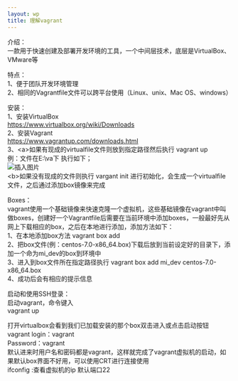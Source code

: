 ```yaml
---
layout: wp
title: 理解vagrant
---
```

介绍：<br/>
一款用于快速创建及部署开发环境的工具，一个中间层技术，底层是VirtualBox、VMware等

特点：<br/>
1、便于团队开发环境管理<br/>
2、相同的Vagrantfile文件可以跨平台使用（Linux、unix、Mac OS、windows）

安装：<br/>
1、安装VirtualBox<br/>
  https://www.virtualbox.org/wiki/Downloads <br/>
2、安装Vagrant<br/>
 https://www.vagrantup.com/downloads.html<br/>
3、<a\>如果有现成的virtualfile文件则放到指定路径然后执行 vagrant up<br/>
例：文件在E:\va下  执行如下；<br/>
![插入图片](http://i2.buimg.com/567571/1c98d42b7747b33f.jpg)<br/>
<b\>如果没有现成的文件则执行 vargant init 进行初始化，会生成一个virtualfile文件，之后通过添加box镜像来完成<br/><a>

Boxes：<br/>
vagrant使用一个基础镜像来快速克隆一个虚拟机，这些基础镜像在vagrant中叫做boxes，创建好一个Vagrantfile后需要在当前环境中添加boxes，一般最好先从网上下载相应的box，之后在本地进行添加，添加方法如下：<br/>
1、在本地添加box方法 vagrant box add <name><url><br/>
2、把box文件(例：centos-7.0-x86_64.box)下载后放到当前设定好的目录下，添加一个命为mi_dev的box到环境中<br/>
3、进入到box文件所在指定路径执行 vagrant box add mi_dev centos-7.0-x86_64.box<br/>
4、成功后会有相应的提示信息<br/>

启动和使用SSH登录：<br/>
启动vagrant，命令键入<br/>
vagrant up<br/>

打开virtualbox会看到我们已加载安装的那个box双击进入或点击启动按钮<br/>
vagrant login：vagrant <br/>
Password：vagrant<br/>
默认进来时用户名和密码都是vagrant，这样就完成了vagrant虚拟机的启动，如果默认box界面不好用，可以使用CRT进行连接使用<br/>
ifconfig :查看虚拟机的ip 默认端口22

